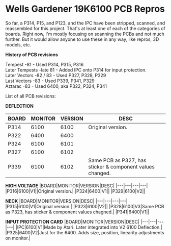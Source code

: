 # Wells Gardener 19K6100 PCB Repros


So far, a P314, P15, and P123, and the IPC have been stripped, scanned, and reassembled for this project.
That's at least one of each of the categories of boards. 
Right now, I'm mostly focusing on scanning the PCBs and not much further. 
But it would allow anyone to use these in any way, like repros, 3D models, etc.

**History of PCB revisions**

Tempest 	-81	  - Used P314, P315, P316\
Later Tempests	-late 81 - Added IPC onto P314 for input protection.\
Later Vectors 	-82 / 83 - Used P327, P328, P329\
Last Vectors   	-83	 - Used P339, P341, P329\
Aztarac		      -83  	 - Used 6400, aka P322, P324, P341


List of all PCB revisions:

**DEFLECTION**

|BOARD|MONITOR|VERSION|DESC|
|---|---|---|---|
|P314|6100|6100|Original version.|
|P322|6400|6400||	
|P324|6100|6101||
|P327|6100|6102||
|P339|6100|6102|Same PCB as P327, has sticker & component values changed.|

**HIGH VOLTAGE**
|BOARD|MONITOR|VERSION|DESC|
|---|---|---|---|
|P316|6100|V1||Original version.|
|P324|6400|V1||	
|P329|6100|V2||	

**NECK**
|BOARD|MONITOR|VERSION|DESC|
|---|---|---|---|
|P315|6100|V1|Original version.|
|P323|6100|V2||
|P328|6100|V3|Same PCB as P323, has sticker & component values chagned.|
|P341|6400|V1||

**INPUT PROTECTION CARD**
|BOARD|MONITOR|VERSION|DESC|
|---|---|---|---|
|IPC|6100|V1|Made by Atari. Later integrated into V2 6100 Deflection.|
|P325|6400|V2|Just for the 6400. Adds size, position, linearity adjustments on monitor.|



